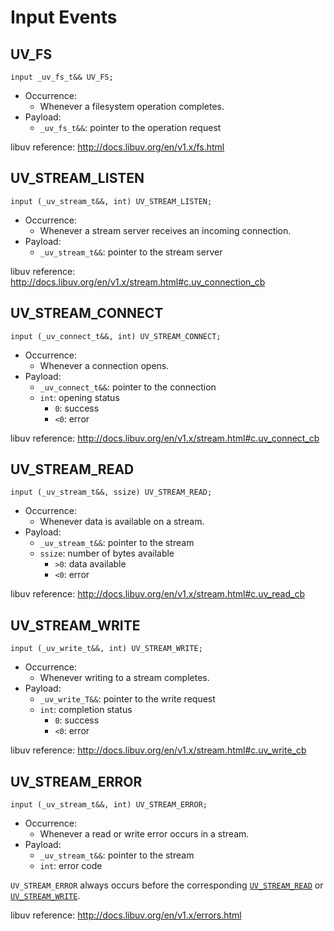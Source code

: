 Input Events
============

UV_FS
-----

```ceu
input _uv_fs_t&& UV_FS;
```

- Occurrence:
    - Whenever a filesystem operation completes.
- Payload:
    - `_uv_fs_t&&`: pointer to the operation request

libuv reference: <http://docs.libuv.org/en/v1.x/fs.html>

UV_STREAM_LISTEN
----------------

```ceu
input (_uv_stream_t&&, int) UV_STREAM_LISTEN;
```

- Occurrence:
    - Whenever a stream server receives an incoming connection.
- Payload:
    - `_uv_stream_t&&`: pointer to the stream server

libuv reference: <http://docs.libuv.org/en/v1.x/stream.html#c.uv_connection_cb>

UV_STREAM_CONNECT
----------

```ceu
input (_uv_connect_t&&, int) UV_STREAM_CONNECT;
```

- Occurrence:
    - Whenever a connection opens.
- Payload:
    - `_uv_connect_t&&`: pointer to the connection
    - `int`: opening status
        -  `0`: success
        - `<0`: error

libuv reference: <http://docs.libuv.org/en/v1.x/stream.html#c.uv_connect_cb>

UV_STREAM_READ
--------------

```ceu
input (_uv_stream_t&&, ssize) UV_STREAM_READ;
```

- Occurrence:
    - Whenever data is available on a stream.
- Payload:
    - `_uv_stream_t&&`: pointer to the stream
    - `ssize`: number of bytes available
        - `>0`: data available
        - `<0`: error

libuv reference: <http://docs.libuv.org/en/v1.x/stream.html#c.uv_read_cb>

UV_STREAM_WRITE
---------------

```ceu
input (_uv_write_t&&, int) UV_STREAM_WRITE;
```

- Occurrence:
    - Whenever writing to a stream completes.
- Payload:
    - `_uv_write_T&&`: pointer to the write request
    - `int`: completion status
        -  `0`: success
        - `<0`: error

libuv reference: <http://docs.libuv.org/en/v1.x/stream.html#c.uv_write_cb>

UV_STREAM_ERROR
---------------

```ceu
input (_uv_stream_t&&, int) UV_STREAM_ERROR;
```

- Occurrence:
    - Whenever a read or write error occurs in a stream.
- Payload:
    - `_uv_stream_t&&`: pointer to the stream
    - `int`: error code

`UV_STREAM_ERROR` always occurs before the corresponding [`UV_STREAM_READ`](#TODO) or
[`UV_STREAM_WRITE`](#TODO).

libuv reference: <http://docs.libuv.org/en/v1.x/errors.html>
